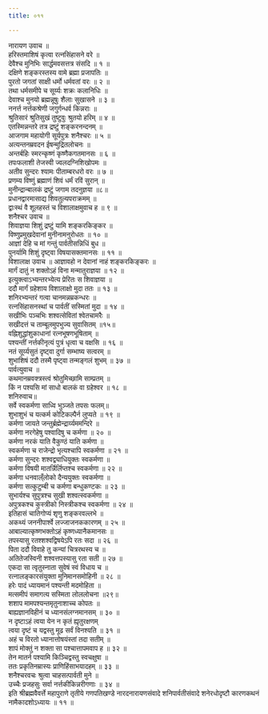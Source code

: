 ```yaml
---
title: ०११

---
```

नारायण उवाच ॥  
हरिस्तमाशिषं कृत्वा रत्नसिंहासने वरे ॥  
देवैश्च मुनिभिः सार्द्धमवसत्तत्र संसदि ॥ १ ॥  
दक्षिणे शङ्करस्तस्य वामे ब्रह्मा प्रजापतिः ॥  
पुरतो जगतां साक्षी धर्मो धर्मवतां वरः ॥ २ ॥  
तथा धर्मसमीपे च सूर्य्यः शक्रः कलानिधिः ॥  
देवाश्च मुनयो ब्रह्मन्नूषुः शैलाः सुखासने ॥ ३ ॥  
ननर्त्त नर्त्तकश्रेणी जगुर्गन्धर्व किन्नराः ॥  
श्रुतिसारं श्रुतिसुखं तुष्टुवुः श्रुतयो हरिम् ॥ ४ ॥  
एतस्मिन्नन्तरे तत्र द्रष्टुं शङ्करनन्दनम् ॥  
आजगाम महायोगी सूर्यपुत्रः शनैश्चरः ॥ ५ ॥  
अत्यन्तनम्रवदन ईषन्मुद्रितलोचनः ॥  
अन्तर्बहिः स्मरन्कृष्णं कृष्णैकगतमानसः ॥ ६ ॥  
तपःफलाशी तेजस्वी ज्वलदग्निशिखोपमः ॥  
अतीव सुन्दरः श्यामः पीताम्बरधरो वरः ॥ ७ ॥  
प्रणम्य विष्णुं ब्रह्माणं शिवं धर्मं रविं सुरान् ॥  
मुनीन्द्रान्बालकं द्रष्टुं जगाम तदनुज्ञया ॥८॥  
प्रधानद्वारमासाद्य शिवतुल्यपराक्रमम् ॥  
द्वाःस्थं वै शूलहस्तं च विशालाक्षमुवाच ह ॥ ९ ॥  
शनैश्चर उवाच ॥  
शिवाज्ञया शिशुं द्रष्टुं यामि शङ्करकिङ्कर ॥  
विष्णुप्रमुखदेवानां मुनीनामनुरोधतः ॥ १० ॥  
आज्ञां देहि च मां गन्तुं पार्वतीसन्निधिं बुध ॥  
पुनर्यामि शिशुं दृष्ट्वा विषयासक्तमानसः ॥ ११ ॥  
विशालाक्ष उवाच ॥ आज्ञावहो न देवानां नाहं शङ्करकिङ्करः ॥  
मार्गं दातुं न शक्तोऽहं विना मन्मातुराज्ञया ॥ १२ ॥  
इत्युक्त्वाऽभ्यन्तरभ्येत्य प्रेरितः स शिवाज्ञया ॥  
ददौ मार्गं ग्रहेशाय विशालाक्षो मुदा ततः ॥ १३ ॥  
शनिरभ्यन्तरं गत्वा चानमन्नम्रकन्धरः ॥  
रत्नसिंहासनस्थां च पार्वतीं सस्मितां मुदा ॥ १४ ॥  
सखीभिः पञ्चभिः शश्वत्सेवितां श्वेतचामरैः ॥  
सखीदत्तं च ताम्बूलमुपभुज्य सुवासितम् ॥१५॥  
वह्निशुद्धांशुकाधानां रत्नभूषणभूषिताम् ॥  
पश्यन्तीं नर्त्तकीनृत्यं पुत्रं धृत्वा च वक्षसि ॥ १६ ॥  
नतं सूर्य्यसुतं दृष्ट्वा दुर्गा सम्भाष्य सत्वरम् ॥  
शुभाशिषं ददौ तस्मै पृष्ट्वा तन्मङ्गलं शुभम् ॥ ३७ ॥  
पार्वत्युवाच ॥  
कथमानम्रवक्त्रस्त्वं श्रोतुमिच्छामि साम्प्रतम् ॥  
किं न पश्यसि मां साधो बालकं वा ग्रहेश्वर ॥ १८ ॥  
शनिरुवाच॥  
सर्वे स्वकर्मणा साध्वि भुञ्जते तपसः फलम्॥  
शुभाशुभं च यत्कर्म कोटिकल्पैर्न लुप्यते ॥ १९ ॥  
कर्मणा जायते जन्तुर्ब्रह्मेन्द्रार्य्यममन्दिरे ॥  
कर्मणा नरगेहेषु पश्वादिषु च कर्मणा ॥ २० ॥  
कर्मणा नरकं याति वैकुण्ठं याति कर्मणा ॥  
स्वकर्मणा च राजेन्द्रो भृत्यश्चापि स्वकर्मणा ॥ २१ ॥  
कर्मणा सुन्दरः शश्वद्व्याधियुक्तः स्वकर्मणा ॥  
कर्मणा विषयी मातर्न्निर्लिप्तश्च स्वकर्मणा ॥ २२ ॥  
कर्मणा धनवाल्ँलोको दैन्ययुक्तः स्वकर्मणा ॥  
कर्मणा सत्कुटुम्बी च कर्मणा बन्धुकण्टकः ॥ २३ ॥  
सुभार्यश्च सुपुत्रश्च सुखी शश्वत्स्वकर्मणा ॥  
अपुत्रकश्च कुस्त्रीको निस्त्रीकश्च स्वकर्मणा ॥ २४ ॥  
इतिहासं चातिगोप्यं शृणु शङ्करवल्लभे ॥  
अकथ्यं जननीपार्श्वे लज्जाजनककारणम् ॥ २५ ॥  
आबाल्यात्कृष्णभक्तोऽहं कृष्णध्यानैकमानसः ॥  
तपस्यासु रतश्शश्वद्विषयेऽपि रतः सदा ॥ २६ ॥  
पिता ददौ विवाहे तु कन्यां चित्ररथस्य च ॥  
अतितेजस्विनी शश्वत्तपस्यासु रता सती ॥ २७ ॥  
एकदा सा त्वृतुस्नाता सुवेषं स्वं विधाय च ॥  
रत्नालङ्कारसंयुक्ता मुनिमानसमोहिनी ॥ २८ ॥  
हरेः पादं ध्यायमानं पश्यन्ती मदमोहिता ॥  
मत्समीपं समागत्य सस्मिता लोललोचना ॥२९॥  
शशाप मामपश्यन्तमृतुनाशाच्च कोपतः ॥  
बाह्यज्ञानविहीनं च ध्यानसंलग्नमानसम् ॥ ३० ॥  
न दृष्टाऽहं त्वया येन न कृतं ह्यृतुरक्षणम्  
त्वया दृष्टं च यद्वस्तु मूढ सर्वं विनश्यति ॥ ३१ ॥  
अहं च विरतो ध्यानात्तोषयंस्तां तदा सतीम् ॥  
शापं मोक्तुं न शक्ता सा पश्चात्तापमवाप ह ॥ ३२ ॥  
तेन मातर्न पश्यामि किञ्चिद्वस्तु स्वचक्षुषा ॥  
ततः प्रकृतिनम्रास्यः प्राणिहिंसाभयादहम् ॥ ३३ ॥  
शनैश्चरवचः श्रुत्वा चाहसत्पार्वती मुने ॥  
उच्चैः प्रजहसुः सर्वा नर्त्तकीकिन्नरीगणाः ॥ ३४ ॥  
इति श्रीब्रह्मवैवर्त्ते महापुराणे तृतीये गणपतिखण्डे नारदनारायणसंवादे शनिपार्वतीसंवादे शनेरधोदृष्टौ कारणकथनं नामैकादशोऽध्यायः ॥ ११ ॥